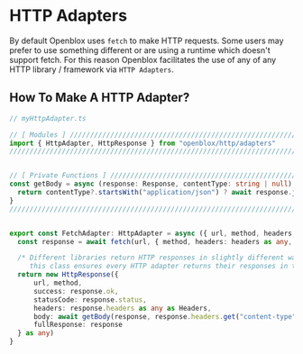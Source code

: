 # HTTP Adapters
By default Openblox uses `fetch` to make HTTP requests. Some users may prefer to use something different or are using a runtime which doesn't support fetch. For this reason Openblox facilitates the use of any of any HTTP library / framework via `HTTP Adapters`.

## How To Make A HTTP Adapter?
```ts
// myHttpAdapter.ts

// [ Modules ] ///////////////////////////////////////////////////////////////////
import { HttpAdapter, HttpResponse } from "openblox/http/adapters"
//////////////////////////////////////////////////////////////////////////////////


// [ Private Functions ] /////////////////////////////////////////////////////////
const getBody = async (response: Response, contentType: string | null) => {
  return contentType?.startsWith("application/json") ? await response.json() : await response.text()
}
//////////////////////////////////////////////////////////////////////////////////


export const FetchAdapter: HttpAdapter = async ({ url, method, headers, body, formData }) => {
  const response = await fetch(url, { method, headers: headers as any, body: formData || body, cache: "no-store" } as any)

  /* Different libraries return HTTP responses in slightly different ways, so returning
     this class ensures every HTTP adapter returns their responses in the same way. */
  return new HttpResponse({
      url, method,
      success: response.ok,
      statusCode: response.status,
      headers: response.headers as any as Headers,
      body: await getBody(response, response.headers.get("content-type")),
      fullResponse: response
  } as any)
}
```